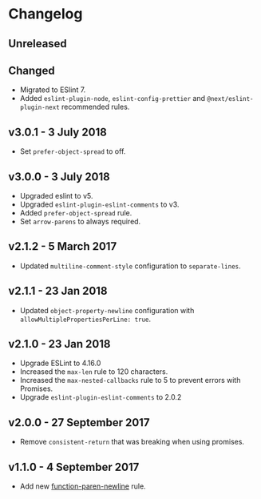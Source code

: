 # Changelog

## Unreleased

## Changed

-   Migrated to ESlint 7.
-   Added `eslint-plugin-node`, `eslint-config-prettier` and `@next/eslint-plugin-next` recommended rules.

## v3.0.1 - 3 July 2018

-   Set `prefer-object-spread` to off.

## v3.0.0 - 3 July 2018

-   Upgraded eslint to v5.
-   Upgraded `eslint-plugin-eslint-comments` to v3.
-   Added `prefer-object-spread` rule.
-   Set `arrow-parens` to always required.

## v2.1.2 - 5 March 2017

-   Updated `multiline-comment-style` configuration to `separate-lines`.

## v2.1.1 - 23 Jan 2018

-   Updated `object-property-newline` configuration with `allowMultiplePropertiesPerLine: true`.

## v2.1.0 - 23 Jan 2018

-   Upgrade ESLint to 4.16.0
-   Increased the `max-len` rule to 120 characters.
-   Increased the `max-nested-callbacks` rule to 5 to prevent errors with Promises.
-   Upgrade `eslint-plugin-eslint-comments` to 2.0.2

## v2.0.0 - 27 September 2017

-   Remove `consistent-return` that was breaking when using promises.

## v1.1.0 - 4 September 2017

-   Add new [function-paren-newline](https://eslint.org/docs/rules/function-paren-newline) rule.
